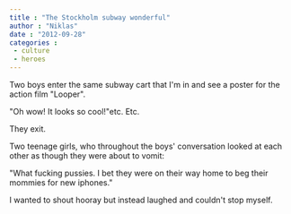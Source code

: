```yaml
---
title : "The Stockholm subway wonderful"
author : "Niklas"
date : "2012-09-28"
categories : 
 - culture
 - heroes
---
```


Two boys enter the same subway cart that I'm in and see a poster for the action film "Looper".

"Oh wow! It looks so cool!"etc. Etc.

They exit.

Two teenage girls, who throughout the boys' conversation looked at each other as though they were about to vomit:

"What fucking pussies. I bet they were on their way home to beg their mommies for new iphones."

I wanted to shout hooray but instead laughed and couldn't stop myself.
